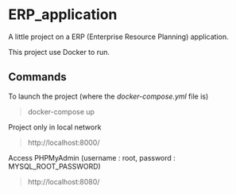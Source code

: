 # ERP_application
 A little project on a ERP (Enterprise Resource Planning) application.

This project use Docker to run.

## Commands

To launch the project (where the *docker-compose.yml* file is)
> docker-compose up

Project only in local network
> http://localhost:8000/

Access PHPMyAdmin (username : root, password : MYSQL_ROOT_PASSWORD)
> http://localhost:8080/
